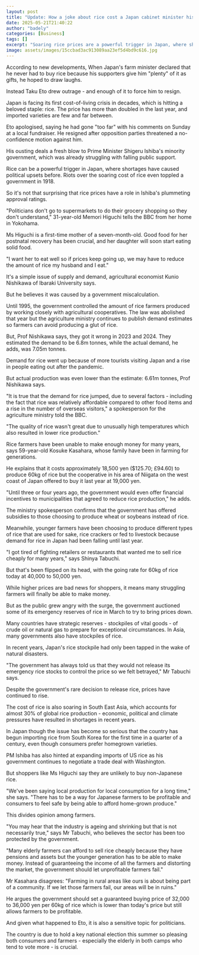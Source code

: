 ```yaml
---
layout: post
title: "Update: How a joke about rice cost a Japan cabinet minister his job"
date: 2025-05-21T21:40:22
author: "badely"
categories: [Business]
tags: []
excerpt: "Soaring rice prices are a powerful trigger in Japan, where shortages have caused political upsets before."
image: assets/images/15ccbad3ac913089aa23ef5d4bd9c616.jpg
---
```


According to new developments, When Japan's farm minister declared that he never had to buy rice because his supporters give him "plenty" of it as gifts, he hoped to draw laughs. 

Instead Taku Eto drew outrage - and enough of it to force him to resign. 

Japan is facing its first cost-of-living crisis in decades, which is hitting a beloved staple: rice. The price has more than doubled in the last year, and imported varieties are few and far between. 

Eto apologised, saying he had gone "too far" with his comments on Sunday at a local fundraiser. He resigned after opposition parties threatened a no-confidence motion against him. 

His ousting deals a fresh blow to Prime Minister Shigeru Ishiba's minority government, which was already struggling with falling public support.

Rice can be a powerful trigger in Japan, where shortages have caused political upsets before. Riots over the soaring cost of rice even toppled a government in 1918.

So it's not that surprising that rice prices have a role in Ishiba's plummeting approval ratings.

"Politicians don't go to supermarkets to do their grocery shopping so they don't understand," 31-year-old Memori Higuchi tells the BBC from her home in Yokohama.

Ms Higuchi is a first-time mother of a seven-month-old. Good food for her postnatal recovery has been crucial, and her daughter will soon start eating solid food.

"I want her to eat well so if prices keep going up, we may have to reduce the amount of rice my husband and I eat."

It's a simple issue of supply and demand, agricultural economist Kunio Nishikawa of Ibaraki University says.

But he believes it was caused by a government miscalculation.

Until 1995, the government controlled the amount of rice farmers produced by working closely with agricultural cooperatives. The law was abolished that year but the agriculture ministry continues to publish demand estimates so farmers can avoid producing a glut of rice.

But, Prof Nishikawa says, they got it wrong in 2023 and 2024. They estimated the demand to be 6.8m tonnes, while the actual demand, he adds, was 7.05m tonnes. 

Demand for rice went up because of more tourists visiting Japan and a rise in people eating out after the pandemic. 

But actual production was even lower than the estimate: 6.61m tonnes, Prof Nishikawa says.

"It is true that the demand for rice jumped, due to several factors - including the fact that rice was relatively affordable compared to other food items and a rise in the number of overseas visitors," a spokesperson for the agriculture ministry told the BBC.

"The quality of rice wasn't great due to unusually high temperatures which also resulted in lower rice production."

Rice farmers have been unable to make enough money for many years, says 59-year-old Kosuke Kasahara, whose family have been in farming for generations.

He explains that it costs approximately 18,500 yen ($125.70; £94.60) to produce 60kg of rice but the cooperative in his area of Niigata on the west coast of Japan offered to buy it last year at 19,000 yen.

"Until three or four years ago, the government would even offer financial incentives to municipalities that agreed to reduce rice production," he adds.

The ministry spokesperson confirms that the government has offered subsidies to those choosing to produce wheat or soybeans instead of rice.

Meanwhile, younger farmers have been choosing to produce different types of rice that are used for sake, rice crackers or fed to livestock because demand for rice in Japan had been falling until last year.

"I got tired of fighting retailers or restaurants that wanted me to sell rice cheaply for many years," says Shinya Tabuchi.

But that's been flipped on its head, with the going rate for 60kg of rice today at 40,000 to 50,000 yen.

While higher prices are bad news for shoppers, it means many struggling farmers will finally be able to make money.

But as the public grew angry with the surge, the government auctioned some of its emergency reserves of rice in March to try to bring prices down.

Many countries have strategic reserves - stockpiles of vital goods - of crude oil or natural gas to prepare for exceptional circumstances. In Asia, many governments also have stockpiles of rice.

In recent years, Japan's rice stockpile had only been tapped in the wake of natural disasters.

"The government has always told us that they would not release its emergency rice stocks to control the price so we felt betrayed," Mr Tabuchi says.

Despite the government's rare decision to release rice, prices have continued to rise.

The cost of rice is also soaring in South East Asia, which accounts for almost 30% of global rice production - economic, political and climate pressures have resulted in shortages in recent years.

In Japan though the issue has become so serious that the country has begun importing rice from South Korea for the first time in a quarter of a century, even though consumers prefer homegrown varieties.

PM Ishiba has also hinted at expanding imports of US rice as his government continues to negotiate a trade deal with Washington. 

But shoppers like Ms Higuchi say they are unlikely to buy non-Japanese rice.

"We've been saying local production for local consumption for a long time," she says. "There has to be a way for Japanese farmers to be profitable and consumers to feel safe by being able to afford home-grown produce."

This divides opinion among farmers.

"You may hear that the industry is ageing and shrinking but that is not necessarily true," says Mr Tabuchi, who believes the sector has been too protected by the government.

"Many elderly farmers can afford to sell rice cheaply because they have pensions and assets but the younger generation has to be able to make money. Instead of guaranteeing the income of all the farmers and distorting the market, the government should let unprofitable farmers fail."

Mr Kasahara disagrees: "Farming in rural areas like ours is about being part of a community. If we let those farmers fail, our areas will be in ruins."

He argues the government should set a guaranteed buying price of 32,000 to 36,000 yen per 60kg of rice which is lower than today's price but still allows farmers to be profitable.

And given what happened to Eto, it is also a sensitive topic for politicians.

The country is due to hold a key national election this summer so pleasing both consumers and farmers - especially the elderly in both camps who tend to vote more - is crucial.


